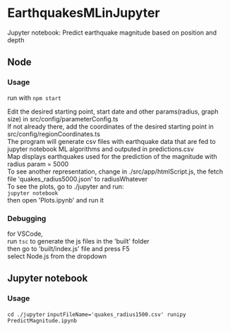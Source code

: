 # EarthquakesMLinJupyter
Jupyter notebook: Predict earthquake magnitude based on position and depth


## Node

### Usage

run with
`npm start`
<br/>

Edit the desired starting point, start date and other params(radius, graph size) in src/config/parameterConfig.ts<br/>
If not already there, add the coordinates of the desired starting point in src/config/regionCoordinates.ts<br/>
The program will generate csv files with earthquake data that are fed to jupyter notebook ML algorithms and outputed in predictions.csv <br/>
Map displays earthquakes used for the prediction of the magnitude with radius param = 5000 <br/>
To see another representation, change in ./src/app/htmlScript.js, the fetch file 'quakes_radius5000.json' to radiusWhatever <br/>
To see the plots, go to ./jupyter and run: <br/>
`jupyter notebook` <br/>
then open 'Plots.ipynb' and run it

### Debugging

for VSCode,<br/>
run
`tsc`
to generate the js files in the 'built' folder<br/>
then go to 'built/index.js' file and press F5<br/>
select Node.js from the dropdown<br/>


## Jupyter notebook

### Usage

`cd ./jupyter`
`inputFileName='quakes_radius1500.csv' runipy PredictMagnitude.ipynb`
